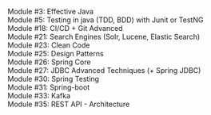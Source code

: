 Module #3: Effective Java  
Module #5: Testing in java (TDD, BDD) with Junit or TestNG  
Module #18: CI/CD + Git Advanced  
Module #21: Search Engines (Solr, Lucene, Elastic Search)  
Module #23: Clean Code  
Module #25: Design Patterns  
Module #26: Spring Core  
Module #27: JDBC Advanced Techniques (+ Spring JDBC)  
Module #30: Spring Testing  
Module #31: Spring-boot   
Module #33: Kafka  
Module #35: REST API - Architecture  
